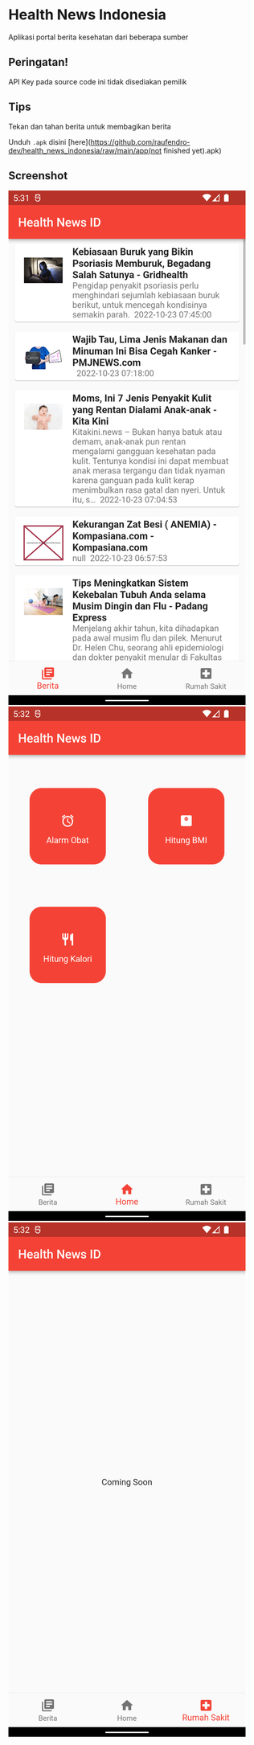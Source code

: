 # Health News Indonesia
Aplikasi portal berita kesehatan dari beberapa sumber

## Peringatan!
API Key pada source code ini tidak disediakan pemilik

## Tips
Tekan dan tahan berita untuk membagikan berita

Unduh `.apk` disini [here](https://github.com/raufendro-dev/health_news_indonesia/raw/main/app(not finished yet).apk)

## Screenshot
![Screenshot](home.png)
![Screenshot](fitur.png)
![Screenshot](infors.png)
